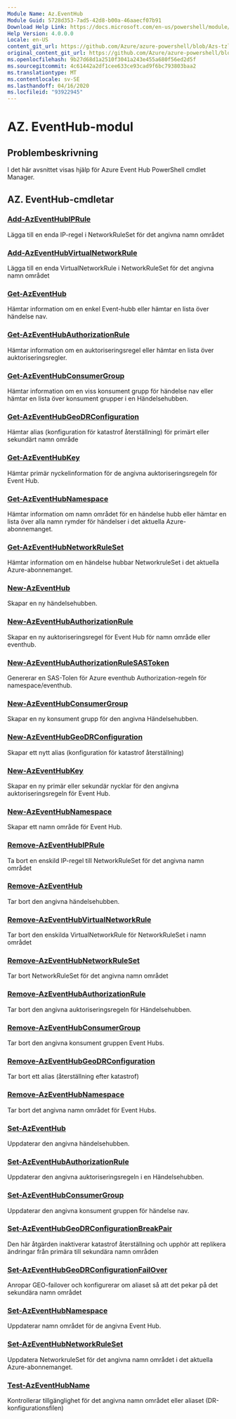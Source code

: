 ```yaml
---
Module Name: Az.EventHub
Module Guid: 5728d353-7ad5-42d8-b00a-46aaecf07b91
Download Help Link: https://docs.microsoft.com/en-us/powershell/module/az.eventhub
Help Version: 4.0.0.0
Locale: en-US
content_git_url: https://github.com/Azure/azure-powershell/blob/Azs-tzl/src/EventHub/EventHub/help/Az.EventHub.md
original_content_git_url: https://github.com/Azure/azure-powershell/blob/Azs-tzl/src/EventHub/EventHub/help/Az.EventHub.md
ms.openlocfilehash: 9b27d68d1a2510f3041a243e455a680f56ed2d5f
ms.sourcegitcommit: 4c61442a2df1cee633ce93cad9f6bc793803baa2
ms.translationtype: MT
ms.contentlocale: sv-SE
ms.lasthandoff: 04/16/2020
ms.locfileid: "93922945"
---
```

# AZ. EventHub-modul
## Problembeskrivning
I det här avsnittet visas hjälp för Azure Event Hub PowerShell cmdlet Manager.

## AZ. EventHub-cmdletar
### [Add-AzEventHubIPRule](Add-AzEventHubIPRule.md)
Lägga till en enda IP-regel i NetworkRuleSet för det angivna namn området

### [Add-AzEventHubVirtualNetworkRule](Add-AzEventHubVirtualNetworkRule.md)
Lägga till en enda VirtualNetworkRule i NetworkRuleSet för det angivna namn området

### [Get-AzEventHub](Get-AzEventHub.md)
Hämtar information om en enkel Event-hubb eller hämtar en lista över händelse nav.

### [Get-AzEventHubAuthorizationRule](Get-AzEventHubAuthorizationRule.md)
Hämtar information om en auktoriseringsregel eller hämtar en lista över auktoriseringsregler.

### [Get-AzEventHubConsumerGroup](Get-AzEventHubConsumerGroup.md)
Hämtar information om en viss konsument grupp för händelse nav eller hämtar en lista över konsument grupper i en Händelsehubben.

### [Get-AzEventHubGeoDRConfiguration](Get-AzEventHubGeoDRConfiguration.md)
Hämtar alias (konfiguration för katastrof återställning) för primärt eller sekundärt namn område

### [Get-AzEventHubKey](Get-AzEventHubKey.md)
Hämtar primär nyckelinformation för de angivna auktoriseringsregeln för Event Hub.

### [Get-AzEventHubNamespace](Get-AzEventHubNamespace.md)
Hämtar information om namn området för en händelse hubb eller hämtar en lista över alla namn rymder för händelser i det aktuella Azure-abonnemanget.

### [Get-AzEventHubNetworkRuleSet](Get-AzEventHubNetworkRuleSet.md)
Hämtar information om en händelse hubbar NetworkruleSet i det aktuella Azure-abonnemanget.

### [New-AzEventHub](New-AzEventHub.md)
Skapar en ny händelsehubben.

### [New-AzEventHubAuthorizationRule](New-AzEventHubAuthorizationRule.md)
Skapar en ny auktoriseringsregel för Event Hub för namn område eller eventhub.

### [New-AzEventHubAuthorizationRuleSASToken](New-AzEventHubAuthorizationRuleSASToken.md)
Genererar en SAS-Tolen för Azure eventhub Authorization-regeln för namespace/eventhub. 

### [New-AzEventHubConsumerGroup](New-AzEventHubConsumerGroup.md)
Skapar en ny konsument grupp för den angivna Händelsehubben.

### [New-AzEventHubGeoDRConfiguration](New-AzEventHubGeoDRConfiguration.md)
Skapar ett nytt alias (konfiguration för katastrof återställning)

### [New-AzEventHubKey](New-AzEventHubKey.md)
Skapar en ny primär eller sekundär nycklar för den angivna auktoriseringsregeln för Event Hub.

### [New-AzEventHubNamespace](New-AzEventHubNamespace.md)
Skapar ett namn område för Event Hub.

### [Remove-AzEventHubIPRule](Remove-AzEventHubIPRule.md)
Ta bort en enskild IP-regel till NetworkRuleSet för det angivna namn området

### [Remove-AzEventHub](Remove-AzEventHub.md)
Tar bort den angivna händelsehubben.

### [Remove-AzEventHubVirtualNetworkRule](Remove-AzEventHubVirtualNetworkRule.md)
Tar bort den enskilda VirtualNetworkRule för NetworkRuleSet i namn området

### [Remove-AzEventHubNetworkRuleSet](Remove-AzEventHubNetworkRuleSet.md)
Tar bort NetworkRuleSet för det angivna namn området

### [Remove-AzEventHubAuthorizationRule](Remove-AzEventHubAuthorizationRule.md)
Tar bort den angivna auktoriseringsregeln för Händelsehubben.

### [Remove-AzEventHubConsumerGroup](Remove-AzEventHubConsumerGroup.md)
Tar bort den angivna konsument gruppen Event Hubs.

### [Remove-AzEventHubGeoDRConfiguration](Remove-AzEventHubGeoDRConfiguration.md)
Tar bort ett alias (återställning efter katastrof)

### [Remove-AzEventHubNamespace](Remove-AzEventHubNamespace.md)
Tar bort det angivna namn området för Event Hubs.

### [Set-AzEventHub](Set-AzEventHub.md)
Uppdaterar den angivna händelsehubben.

### [Set-AzEventHubAuthorizationRule](Set-AzEventHubAuthorizationRule.md)
Uppdaterar den angivna auktoriseringsregeln i en Händelsehubben.

### [Set-AzEventHubConsumerGroup](Set-AzEventHubConsumerGroup.md)
Uppdaterar den angivna konsument gruppen för händelse nav.

### [Set-AzEventHubGeoDRConfigurationBreakPair](Set-AzEventHubGeoDRConfigurationBreakPair.md)
Den här åtgärden inaktiverar katastrof återställning och upphör att replikera ändringar från primära till sekundära namn områden

### [Set-AzEventHubGeoDRConfigurationFailOver](Set-AzEventHubGeoDRConfigurationFailOver.md)
Anropar GEO-failover och konfigurerar om aliaset så att det pekar på det sekundära namn området

### [Set-AzEventHubNamespace](Set-AzEventHubNamespace.md)
Uppdaterar namn området för de angivna Event Hub.

### [Set-AzEventHubNetworkRuleSet](Set-AzEventHubNetworkRuleSet.md)
Uppdatera NetworkruleSet för det angivna namn området i det aktuella Azure-abonnemanget.

### [Test-AzEventHubName](Test-AzEventHubName.md)
Kontrollerar tillgänglighet för det angivna namn området eller aliaset (DR-konfigurationsfilen)

